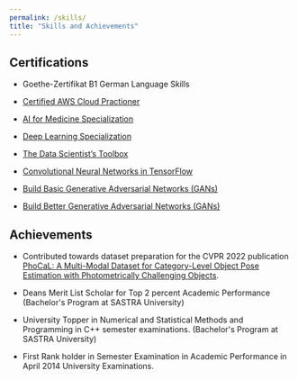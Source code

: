 ```yaml
---
permalink: /skills/
title: "Skills and Achievements"
---
```


## Certifications

+ Goethe-Zertifikat B1 German Language Skills

+ [Certified AWS Cloud Practioner](https://www.credly.com/badges/b145d826-989e-4fba-8414-57c45f74425a/public_url)

+ [AI for Medicine Specialization](https://www.coursera.org/account/accomplishments/specialization/certificate/HBWCP22RT5SY)

+ [Deep Learning Specialization](https://www.coursera.org/account/accomplishments/specialization/PCW8UKZTWTN9)

+ [The Data Scientist’s Toolbox](https://www.coursera.org/account/accomplishments/certificate/4G8QTKKMPJPP)

+ [Convolutional Neural Networks in TensorFlow](https://www.coursera.org/account/accomplishments/certificate/LA38JTWGTELP)

+ [Build Basic Generative Adversarial Networks (GANs)](https://www.coursera.org/account/accomplishments/certificate/VFFBGY3PD67R)

+ [Build Better Generative Adversarial Networks (GANs)](https://www.coursera.org/account/accomplishments/certificate/EGQ2RQS8LSUK)

## Achievements

+ Contributed towards dataset preparation for the CVPR 2022 publication [PhoCaL: A Multi-Modal Dataset for
Category-Level Object Pose Estimation with Photometrically Challenging Objects](https://arxiv.org/abs/2205.08811).

+ Deans Merit List Scholar for Top 2 percent Academic Performance (Bachelor's Program at SASTRA University)

+ University Topper in Numerical and Statistical Methods and Programming in C++ semester examinations. (Bachelor's Program at SASTRA University)

+ First Rank holder in Semester Examination in Academic Performance in April 2014 University Examinations.


